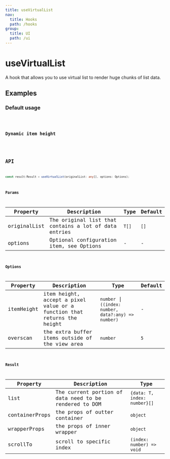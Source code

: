 ```yaml
---
title: useVirtualList
nav:
  title: Hooks
  path: /hooks
group:
  title: UI
  path: /ui
---
```


# useVirtualList

A hook that allows you to use virtual list to render huge chunks of list data.

## Examples

### Default usage

<code src="./demo/demo1.tsx" />

### Dynamic item height

<code src="./demo/demo2.tsx" />

## API

```typescript
const result:Result = useVirtualList(originalList: any[], options: Options);
```


### Params

| Property     | Description                                           | Type | Default |
|--------------|-------------------------------------------------------|------|---------|
| originalList | The original list that contains a lot of data entries | `T[]`  | `[]`      |
| options      | Optional configuration item, see Options              | -    | -       |


### Options

| Property   | Description                                                             | Type   | Default |
|------------|-------------------------------------------------------------------------|--------|---------|
| itemHeight | item height, accept a pixel value or a function that returns the height |  `number` \| `((index: number, data?:any) => number)` | -       |
| overscan   | the extra buffer items outside of the view area                         | `number` | `5`      |

### Result

| Property       | Description                                            | Type                       |
|----------------|--------------------------------------------------------|----------------------------|
| list           | The current portion of data need to be rendered to DOM | `{data: T, index: number}[]` |
| containerProps | the props of outter container                          | `object`                        |
| wrapperProps   | the props of inner wrapper                             | `object`                         |
| scrollTo       | scroll to specific index                               | `(index: number) => void`    |
